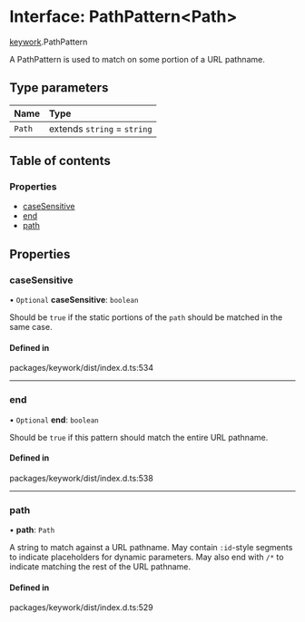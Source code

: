 # Interface: PathPattern<Path\>

[keywork](../modules/keywork.md).PathPattern

A PathPattern is used to match on some portion of a URL pathname.

## Type parameters

| Name | Type |
| :------ | :------ |
| `Path` | extends `string` = `string` |

## Table of contents

### Properties

- [caseSensitive](keywork.PathPattern.md#casesensitive)
- [end](keywork.PathPattern.md#end)
- [path](keywork.PathPattern.md#path)

## Properties

### caseSensitive

• `Optional` **caseSensitive**: `boolean`

Should be `true` if the static portions of the `path` should be matched in
the same case.

#### Defined in

packages/keywork/dist/index.d.ts:534

___

### end

• `Optional` **end**: `boolean`

Should be `true` if this pattern should match the entire URL pathname.

#### Defined in

packages/keywork/dist/index.d.ts:538

___

### path

• **path**: `Path`

A string to match against a URL pathname. May contain `:id`-style segments
to indicate placeholders for dynamic parameters. May also end with `/*` to
indicate matching the rest of the URL pathname.

#### Defined in

packages/keywork/dist/index.d.ts:529
